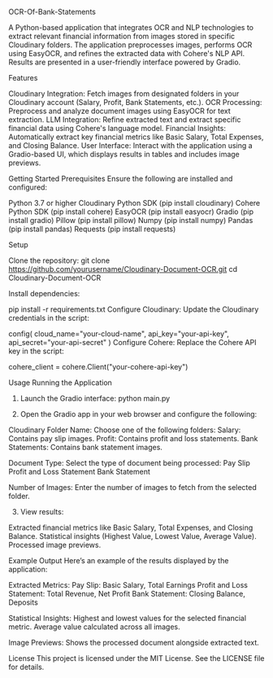 OCR-Of-Bank-Statements

A Python-based application that integrates OCR and NLP technologies to extract relevant financial information from images stored in specific Cloudinary folders. 
The application preprocesses images, performs OCR using EasyOCR, and refines the extracted data with Cohere's NLP API. Results are presented in a user-friendly interface powered by Gradio.

Features

Cloudinary Integration: Fetch images from designated folders in your Cloudinary account (Salary, Profit, Bank Statements, etc.).
OCR Processing: Preprocess and analyze document images using EasyOCR for text extraction.
LLM Integration: Refine extracted text and extract specific financial data using Cohere's language model.
Financial Insights: Automatically extract key financial metrics like Basic Salary, Total Expenses, and Closing Balance.
User Interface: Interact with the application using a Gradio-based UI, which displays results in tables and includes image previews.

Getting Started
Prerequisites
Ensure the following are installed and configured:

Python 3.7 or higher
Cloudinary Python SDK (pip install cloudinary)
Cohere Python SDK (pip install cohere)
EasyOCR (pip install easyocr)
Gradio (pip install gradio)
Pillow (pip install pillow)
Numpy (pip install numpy)
Pandas (pip install pandas)
Requests (pip install requests)

Setup

Clone the repository:
git clone https://github.com/yourusername/Cloudinary-Document-OCR.git
cd Cloudinary-Document-OCR

Install dependencies:

pip install -r requirements.txt
Configure Cloudinary: Update the Cloudinary credentials in the script:

config(
    cloud_name="your-cloud-name",
    api_key="your-api-key",
    api_secret="your-api-secret"
)
Configure Cohere: Replace the Cohere API key in the script:

cohere_client = cohere.Client("your-cohere-api-key")

Usage
Running the Application
1) Launch the Gradio interface:
python main.py

2) Open the Gradio app in your web browser and configure the following:

Cloudinary Folder Name: Choose one of the following folders:
Salary: Contains pay slip images.
Profit: Contains profit and loss statements.
Bank Statements: Contains bank statement images.

Document Type: Select the type of document being processed:
Pay Slip
Profit and Loss Statement
Bank Statement

Number of Images: Enter the number of images to fetch from the selected folder.

3) View results:

Extracted financial metrics like Basic Salary, Total Expenses, and Closing Balance.
Statistical insights (Highest Value, Lowest Value, Average Value).
Processed image previews.

Example Output
Here’s an example of the results displayed by the application:

Extracted Metrics:
Pay Slip: Basic Salary, Total Earnings
Profit and Loss Statement: Total Revenue, Net Profit
Bank Statement: Closing Balance, Deposits

Statistical Insights:
Highest and lowest values for the selected financial metric.
Average value calculated across all images.

Image Previews:
Shows the processed document alongside extracted text.

License
This project is licensed under the MIT License. See the LICENSE file for details.

